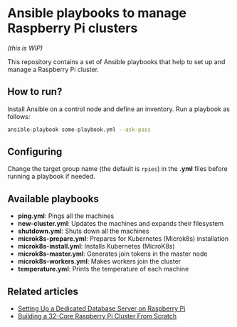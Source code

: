 # Ansible playbooks to manage Raspberry Pi clusters

_(this is WIP)_

This repository contains a set of Ansible playbooks that help to set up and manage a Raspberry Pi cluster.

## How to run?

Install Ansible on a control node and define an inventory. Run a playbook as follows:

```bash
ansible-playbook some-playbook.yml --ask-pass
```

## Configuring

Change the target group name (the default is `rpies`) in the **.yml** files before running a playbook if needed.

## Available playbooks

* **ping.yml**: Pings all the machines
* **new-cluster.yml**: Updates the machines and expands their filesystem
* **shutdown.yml**: Shuts down all the machines
* **microk8s-prepare.yml**: Prepares for Kubernetes (Microk8s) installation
* **microk8s-install.yml**: Installs Kubernetes (MicroK8s)
* **microk8s-master.yml**: Generates join tokens in the master node
* **microk8s-workers.yml**: Makes workers join the cluster
* **temperature.yml**: Prints the temperature of each machine

## Related articles

* [Setting Up a Dedicated Database Server on Raspberry Pi](https://dzone.com/articles/set-up-a-dedicated-database-server-on-raspberry)
* [Building a 32-Core Raspberry Pi Cluster From Scratch](https://dzone.com/articles/building-a-24-core-raspberry-pi-cluster-from-scrat)
